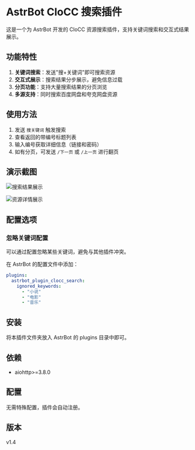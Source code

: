 # AstrBot CloCC 搜索插件

这是一个为 AstrBot 开发的 CloCC 资源搜索插件，支持关键词搜索和交互式结果展示。

## 功能特性

1. **关键词搜索**：发送"搜+关键词"即可搜索资源
2. **交互式展示**：搜索结果分步展示，避免信息过载
3. **分页功能**：支持大量搜索结果的分页浏览
4. **多源支持**：同时搜索百度网盘和夸克网盘资源

## 使用方法

1. 发送 `搜关键词` 触发搜索
2. 查看返回的带编号标题列表
3. 输入编号获取详细信息（链接和密码）
4. 如有分页，可发送 `/下一页` 或 `/上一页` 进行翻页

## 演示截图

![搜索结果展示](https://imgloc.com/image/7WprWx)

![资源详情展示](https://imgloc.com/image/7WpfVL)

## 配置选项

### 忽略关键词配置
可以通过配置忽略某些关键词，避免与其他插件冲突。

在 AstrBot 的配置文件中添加：
```yaml
plugins:
  astrbot_plugin_clocc_search:
    ignored_keywords:
      - "小说"
      - "电影"
      - "音乐"
```

## 安装

将本插件文件夹放入 AstrBot 的 plugins 目录中即可。

## 依赖

- aiohttp>=3.8.0

## 配置

无需特殊配置，插件会自动注册。

## 版本

v1.4